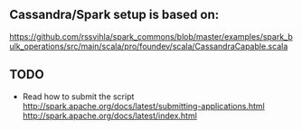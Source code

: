 ## Cassandra/Spark setup is based on:
https://github.com/rssvihla/spark_commons/blob/master/examples/spark_bulk_operations/src/main/scala/pro/foundev/scala/CassandraCapable.scala

## TODO
 * Read how to submit the script  
  http://spark.apache.org/docs/latest/submitting-applications.html
  http://spark.apache.org/docs/latest/index.html
